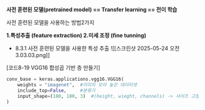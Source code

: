 
__사전 훈련된 모델(pretrained model) 
				== Transfer learning
				== 전이 학습__

사전 훈련된 모델을 사용하는 방법2가지

__1.특성추출 (feature extraction)
2.미세 조정 (fine tunning)__

- 8.3.1 사전 훈련된 모델을 사용한 특성 추출
![[스크린샷 2025-05-24 오전 3.03.03.png]]



[코드8-19 VGG16 합성곱 기반 층 만들기]
```python
conv_base = keras.applications.vgg16.VGG16(
	weights = "imagenet",  #이미지 모아 놓은 데이터셋
	include_top=False,     #분류기
	input_shape=(180, 180, 3)  #(height, wieght, channels) -> 사이즈 고정
)
```


